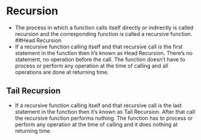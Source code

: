 # Recursion
- The process in which a function calls itself directly or indirectly is called recursion and the corresponding function is called a recursive function.
##Head Recursion
- If a recursive function calling itself and that recursive call is the first statement in the function then it’s known as Head Recursion. There’s no statement, no operation before the call. The function doesn’t have to process or perform any operation at the time of calling and all operations are done at returning time.
## Tail Recursion
- If a recursive function calling itself and that recursive call is the last statement in the function then it’s known as Tail Recursion. After that call the recursive function performs nothing. The function has to process or perform any operation at the time of calling and it does nothing at returning time.
